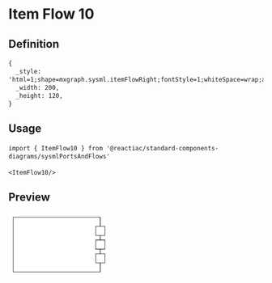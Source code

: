 # Item Flow 10

## Definition

```
{
  _style: 'html=1;shape=mxgraph.sysml.itemFlowRight;fontStyle=1;whiteSpace=wrap;align=center;',
  _width: 200,
  _height: 120,
}
```

## Usage

```
import { ItemFlow10 } from '@reactiac/standard-components-diagrams/sysmlPortsAndFlows'

<ItemFlow10/>
```

## Preview

<img src="./item-flow-10.png" width="200"/>
